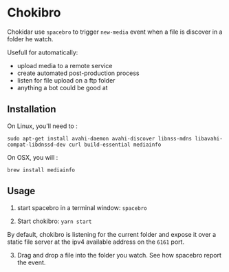 # Chokibro

Chokidar use `spacebro` to trigger `new-media` event when a file is discover in a folder he watch.

Usefull for automatically:
  - upload media to a remote service
  - create automated post-production process
  - listen for file upload on a ftp folder
  - anything a bot could be good at

## Installation

On Linux, you'll need to :

```
sudo apt-get install avahi-daemon avahi-discover libnss-mdns libavahi-compat-libdnssd-dev curl build-essential mediainfo
```

On OSX, you will :

`brew install mediainfo`

## Usage

1. start spacebro in a terminal window: `spacebro`

2. Start chokibro: `yarn start`

By default, chokibro is listening for the current folder and expose it over a static file server at the ipv4 available address on the `6161` port.

3. Drag and drop a file into the folder you watch. See how spacebro report the event.